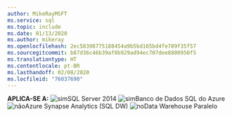 ```yaml
---
author: MikeRayMSFT
ms.service: sql
ms.topic: include
ms.date: 01/13/2020
ms.author: mikeray
ms.openlocfilehash: 2ec58398775188454a9b5bd165bd4fe789f35f57
ms.sourcegitcommit: b87d36c46b39af8b929ad94ec707dee8800950f5
ms.translationtype: HT
ms.contentlocale: pt-BR
ms.lasthandoff: 02/08/2020
ms.locfileid: "76037690"
---
```

**APLICA-SE A:** ![sim](media/yes.png)SQL Server 2014 ![sim](media/yes.png)Banco de Dados SQL do Azure ![não](media/no.png)Azure Synapse Analytics (SQL DW) ![no](media/no.png)Data Warehouse Paralelo 

